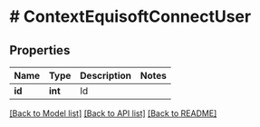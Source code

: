 # # ContextEquisoftConnectUser

## Properties

Name | Type | Description | Notes
------------ | ------------- | ------------- | -------------
**id** | **int** | Id |

[[Back to Model list]](../../README.md#models) [[Back to API list]](../../README.md#endpoints) [[Back to README]](../../README.md)
